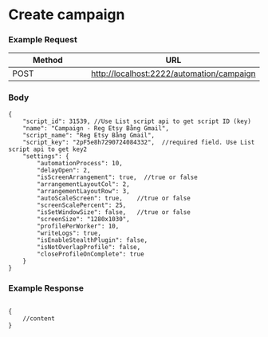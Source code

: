 # Create campaign

### **Example Request** <a href="#example-request-1" id="example-request-1"></a>

<table><thead><tr><th width="145">Method</th><th>URL</th></tr></thead><tbody><tr><td>POST</td><td><a href="http://localhost:2222/automation/campaign">http://localhost:2222/automation/campaign</a></td></tr></tbody></table>

### Body <a href="#params" id="params"></a>

```
{
    "script_id": 31539, //Use List script api to get script ID (key)
    "name": "Campaign - Reg Etsy Bằng Gmail",
    "script_name": "Reg Etsy Bằng Gmail",
    "script_key": "2pF5e8h7290724084332",  //required field. Use List script api to get key2
    "settings": {
        "automationProcess": 10,
        "delayOpen": 2,
        "isScreenArrangement": true,  //true or false
        "arrangementLayoutCol": 2,
        "arrangementLayoutRow": 3,
        "autoScaleScreen": true,    //true or false
        "screenScalePercent": 25,
        "isSetWindowSize": false,   //true or false
        "screenSize": "1280x1030",
        "profilePerWorker": 10,
        "writeLogs": true,
        "isEnableStealthPlugin": false,
        "isNotOverlapProfile": false,
        "closeProfileOnComplete": true
    }
}
```

### **Example Response** <a href="#id-3.-example-response" id="id-3.-example-response"></a>

```

{
    //content
}
```
